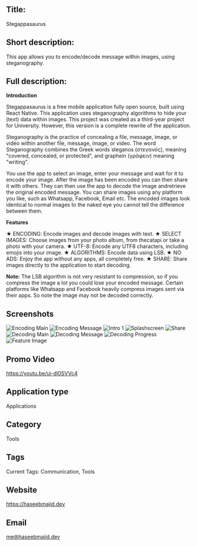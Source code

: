 ## Title:

Stegappasaurus

## Short description:

This app allows you to encode/decode message within images, using steganography.

## Full description: 

<b>Introduction</b>

Stegappasaurus is a free mobile application fully open source, built using React Native. This application uses steganography algorithms to hide your (text) data within images. This project was created as a third-year project for University. However, this version is a complete rewrite of the application.

Steganography is the practice of concealing a file, message, image, or video within another file, message, image, or video. The word Steganography combines the Greek words steganos  (στεγανός), meaning "covered, concealed, or protected", and graphein (γράφειν) meaning "writing".

You use the app to select an image, enter your message and wait for it to encode your image. After the image has been encoded you can then share it with others. They can then use the app to decode the image andretrieve the original encoded message. You can share images using any platform you like, such as Whatsapp, Facebook, Email etc. The encoded images look identical to normal images to the naked eye you cannot tell the difference between them.

<b>Features</b>

★ ENCODING: Encode images and decode images with text.
★ SELECT IMAGES: Choose images from your photo album, from thecatapi or take a photo with your camera.
★ UTF-8: Encode any UTF8 characters, including emojis into your image.
★ ALGORITHMS: Encode data using LSB.
★ NO ADS: Enjoy the app without any apps, all completely free.
★ SHARE: Share images directly to the application to start decoding.

<b>Note:</b> The LSB algorithm is not very resistant to compression, so if you compress the image a lot you could lose your encoded message. Certain platforms like Whatsapp and Facebook heavily compress images sent via their apps. So note the image may not be decoded correctly.

## Screenshots

![Encoding Main](docs/android/images/encoding-main.png)
![Encoding Message](docs/android/images/encoding-message.png)
![Intro 1](docs/android/images/intro-slider-1.png)
![Splashscreen](docs/android/images/splash-screen.png)
![Share](docs/android/images/splash-screen.png)
![Decoding Main](docs/android/images/decoding-main.png)
![Decoding Message](docs/android/images/decoding-message.png)
![Decoding Progress](docs/android/images/decoding-progress.png)
![Feature Image](docs/android/images/decoding-main.png)

## Promo Video

https://youtu.be/ui-dl0SVVc4

## Application type

Applications

## Category

Tools

## Tags

Current Tags: Communication, Tools

## Website

https://haseebmajid.dev

## Email

me@haseebmajid.dev